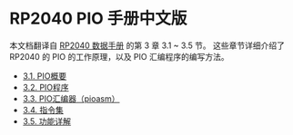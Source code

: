 RP2040 PIO 手册中文版
==========================


本文档翻译自 [RP2040 数据手册](https://datasheets.raspberrypi.com/rp2040/rp2040-datasheet.pdf) 的第 3 章 3.1 ~ 3.5 节。
这些章节详细介绍了 RP2040 的 PIO 的工作原理，以及 PIO 汇编程序的编写方法。

- [3.1. PIO概要](section3-1.md)
- [3.2. PIO程序](section3-2.md)
- [3.3. PIO汇编器（pioasm）](section3-3.md)
- [3.4. 指令集](section3-4.md)
- [3.5. 功能详解](section3-5.md)

